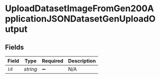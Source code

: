 # UploadDatasetImageFromGen200ApplicationJSONDatasetGenUploadOutput


## Fields

| Field              | Type               | Required           | Description        |
| ------------------ | ------------------ | ------------------ | ------------------ |
| `id`               | *string*           | :heavy_minus_sign: | N/A                |